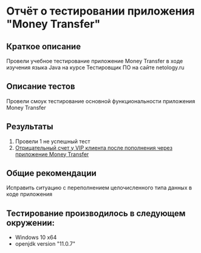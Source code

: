 # Отчёт о тестировании приложения "Money Transfer"

## Краткое описание

Провели учебное тестирование приложение Money Transfer в ходе изучения языка Java на курсе Тестировщик ПО на сайте netology.ru

## Описание тестов

Провели смоук тестирование основной функциональности приложения Money Transfer

## Результаты

1. Провели 1 не успешный тест
2. [Отрицательный счет у VIP клиента после пополнения через приложение Money Transfer](https://github.com/Toanio/java-homework2.1/issues/1)

## Общие рекомендации

Исправить ситуацию с переполнением целочисленного типа данных в коде приложения

## Тестирование производилось в следующем окружении:

* Windows 10 x64
* openjdk version "11.0.7"
